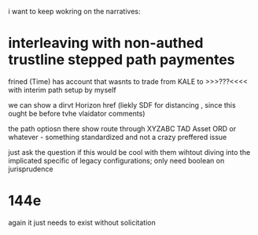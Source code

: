 i want to keep wokring on the narratives:

# interleaving with non-authed trustline stepped path paymentes

frined (Time) has account that wasnts to trade from KALE to >>>???<<<< with interim path setup by myself

we can show a dirvt Horizon href (liekly SDF for distancing , since this ought be before tvhe vlaidator comments)

the path optiosn there show route through XYZABC TAD Asset ORD or whatever - something standardized and not a crazy preffered issue

just ask the question if this would be cool with them wihtout diving into the implicated specific of legacy configurations; only need boolean on jurisprudence


# 144e

again it just needs to exist without solicitation
